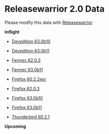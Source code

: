 

Releasewarrior 2.0 Data
=======================

Please modify this data with [Releasewarrior](https://github.com/mozilla-releng/releasewarrior-2.0)

**Inflight**

* [Devedition 63.0b10](/inflight/devedition/devedition-devedition-63.0b10.md)

* [Devedition 63.0b11](/inflight/devedition/devedition-devedition-63.0b11.md)

* [Fennec 62.0.3](/inflight/fennec/fennec-release-62.0.3.md)

* [Fennec 63.0b11](/inflight/fennec/fennec-beta-63.0b11.md)

* [Firefox 60.2.2esr](/inflight/firefox/firefox-esr60-60.2.2esr.md)

* [Firefox 62.0.3](/inflight/firefox/firefox-release-62.0.3.md)

* [Firefox 63.0b10](/inflight/firefox/firefox-beta-63.0b10.md)

* [Firefox 63.0b11](/inflight/firefox/firefox-beta-63.0b11.md)

* [Thunderbird 60.2.1](/inflight/thunderbird/thunderbird-release-60.2.1.md)

**Upcoming**

